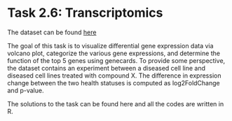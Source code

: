 # Task 2.6: Transcriptomics

The dataset can be found [here](https://gist.githubusercontent.com/stephenturner/806e31fce55a8b7175af/raw/1a507c4c3f9f1baaa3a69187223ff3d3050628d4/results.txt)

The goal of this task is to visualize differential gene expression data via volcano plot, categorize the various gene expressions, and determine the function of the top 5 genes using genecards. To provide some perspective, the dataset contains an experiment between a diseased cell line and diseased cell lines treated with compound X. The difference in expression change between the two health statuses is computed as log2FoldChange and p-value.

The solutions to the task can be found here and all the codes are written in R. 
